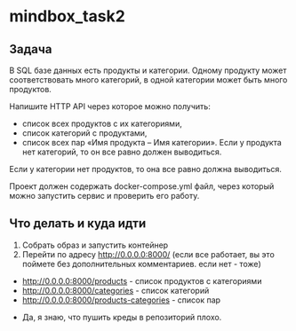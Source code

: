 # mindbox_task2

## Задача

В SQL базе данных есть продукты и категории. Одному продукту может соответствовать много категорий, в одной категории может быть много продуктов.

Напишите HTTP API через которое можно получить:

- список всех продуктов с их категориями,
- список категорий с продуктами,
- список всех пар «Имя продукта – Имя категории».
Если у продукта нет категорий, то он все равно должен выводиться.

Если у категории нет продуктов, то она все равно должна выводиться.

Проект должен содержать docker-compose.yml файл, через который можно запустить сервис и проверить его работу.

## Что делать и куда идти

1. Собрать образ и запустить контейнер
2. Перейти по адресу http://0.0.0.0:8000/ (если все работает, вы это поймете без дополнительных комментариев. если нет - тоже)
  - http://0.0.0.0:8000/products - список продуктов с категориями
  - http://0.0.0.0:8000/categories - список категорий
  - http://0.0.0.0:8000/products-categories - список пар


* Да, я знаю, что пушить креды в репозиторий плохо. 
